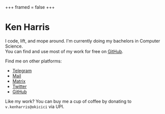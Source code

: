+++
framed = false
+++

# Ken Harris

I code, lift, and mope around. I'm currently doing my bachelors in Computer Science.\
You can find and use most of my work for free on [GitHub](https://github.com/KenHV).

Find me on other platforms:

- [Telegram](https://telegram.dog/KenHV)
- [Mail](mailto:yo@kenharris.xyz)
- [Matrix](https://matrix.to/#/@kenhv:matrix.org)
- [Twitter](https://twitter.com/KensurHV)
- [GitHub](https://github.com/KenHV)

Like my work? You can buy me a cup of coffee by donating to `v.kenharris@okicici` via UPI.
